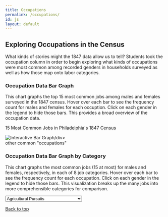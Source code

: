 ```yaml
---
title: Occupations
permalink: /occupations/
id: js
layout: default
---
```


<div class="row">
    <h2>Exploring Occupations in the Census</h2>
</div>

<div class="row" markdown="1">

What kinds of stories might the 1847 data allow us to tell? Students took the occupation column in order to begin exploring what kinds of occupations were most common among recorded genders in households surveyed as well as how those map onto labor categories.

</div> 

<div id="occupation">

<!--Add viz 1-->
<div class="row">
<h3>Occupation Data Bar Graph</h3>
</div>

<div class="row">
<p>This chart graphs the top 15 most common jobs among males and females
surveyed in the 1847 census. Hover over each bar to see the frequency
count for males and females for each occuption. Click on each gender
in the legend to hide those bars. This provides a broad
overview of the occupation data.
</p>
</div>

<div class="row">
<p class="graph-title">15 Most Common Jobs in Philadelphia's 1847 Census</p>
</div>
<div class="row" id="chart"><img src="chart" alt="Interactive Bar Graph">/div>
<div id="null-jobs"><span>other common "occupations"</span></div> <!--transparent rectangle-->

</div>

<!--Add Viz 2-->
<div id="occupation2">

<div class="row">
<h3>Occupation Data Bar Graph by Category</h3>
</div>

<div class="row">
<p>This chart graphs the most common jobs (15 at most) for males and females, respectively,
in each of 8 job categories. Hover over each bar to see the frequency
count for each occupation. Click on each gender
in the legend to hide those bars. This visualization breaks up the many jobs into more
comprehensible categories for comparison.
</p>
</div>

<div class="row">
<!--job category dropdown-->
<div class="input-group col-3" id="occ">
    <label>
<select class="custom-select form-control" id="inputGroupSelect04" aria-label="select occupation category">
<option value="ag" selected>Agricultural Pursuits</option>
<option value="dp">Domestic & Personal Service</option>
<option value="la">Laborer</option>
<option value="ma">Manufacturing & Mechanical Pursuits</option>
<option value="ps">Professional Service</option>
<option value="tr">Trade & Transportation</option>
<option value="mto">More than One</option>
<option value="niw">Not in Work</option>
</select>
   </label>
</div>
</div>

<div class="row" id="chart3"></div>

</div>

<!--link to top of page-->
<a class="btn btn-danger btn-sm top" href="#" role="button">Back to top</a>
